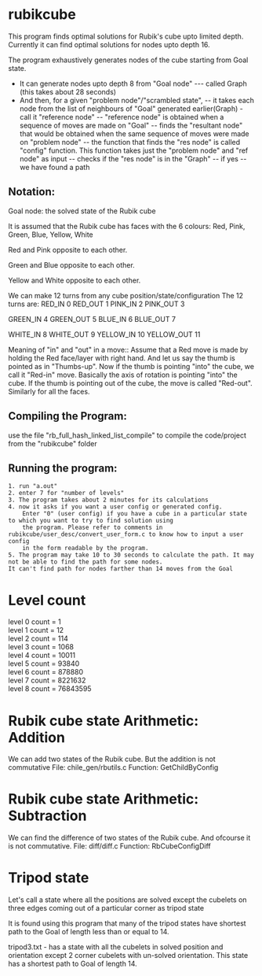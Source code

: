 # rubikcube
This program finds optimal solutions for Rubik's cube upto limited depth. Currently it can find optimal solutions for nodes upto depth 16.

The program exhaustively generates nodes of the cube starting from Goal state.
- It can generate nodes upto depth 8 from "Goal node" --- called Graph (this takes about 28 seconds)
- And then, for a given "problem node"/"scrambled state",
    -- it takes each node from the list of neighbours of "Goal" generated earlier(Graph) - call it "reference node"
       -- "reference node" is obtained when a sequence of moves are made on "Goal"
       -- finds the "resultant node" that would be obtained when the same sequence of moves were made on "problem node"
          -- the function that finds the "res node" is called "config" function. This function takes just the "problem node"
          and "ref node" as input
       -- checks if the "res node" is in the "Graph"
       -- if yes -- we have found a path

## Notation:
Goal node: the solved state of the Rubik cube

It is assumed that the Rubik cube has faces with the 6 colours:
        Red,
        Pink,
        Green,
        Blue,
        Yellow,
        White
        
Red and Pink opposite to each other.

Green and Blue opposite to each other.

Yellow and White opposite to each other.

We can make 12 turns from any cube position/state/configuration
The 12 turns are:
  RED_IN 0
  RED_OUT 1
  PINK_IN 2
  PINK_OUT 3
  
  GREEN_IN 4
  GREEN_OUT 5
  BLUE_IN 6
  BLUE_OUT 7
  
  WHITE_IN 8
  WHITE_OUT 9
  YELLOW_IN 10
  YELLOW_OUT 11
 
 Meaning of "in" and "out" in a move::
     Assume that a Red move is made by holding the Red face/layer with right hand. And let us say the thumb is pointed as in "Thumbs-up". Now if the thumb is pointing "into" the cube, we call it "Red-in" move. Basically the axis of rotation is pointing "into" the cube. If the thumb is pointing out of the cube, the move is called "Red-out". Similarly for all the faces.

## Compiling the Program:
use the file "rb_full_hash_linked_list_compile" to compile the code/project from the "rubikcube" folder

## Running the program:
    1. run "a.out"
    2. enter 7 for "number of levels"
    3. The program takes about 2 minutes for its calculations
    4. now it asks if you want a user config or generated config.
        Enter "0" (user config) if you have a cube in a particular state to which you want to try to find solution using
        the program. Please refer to comments in rubikcube/user_desc/convert_user_form.c to know how to input a user config
        in the form readable by the program.
    5. The program may take 10 to 30 seconds to calculate the path. It may not be able to find the path for some nodes.
    It can't find path for nodes farther than 14 moves from the Goal
        
# Level count
level 0 count =        1  
level 1 count =       12  
level 2 count =      114  
level 3 count =     1068  
level 4 count =    10011  
level 5 count =    93840  
level 6 count =   878880  
level 7 count =  8221632  
level 8 count = 76843595  


# Rubik cube state Arithmetic: Addition
We can add two states of the Rubik cube. But the addition is not commutative
File: chile_gen/rbutils.c
Function: GetChildByConfig
# Rubik cube state Arithmetic: Subtraction
We can find the difference of two states of the Rubik cube. And ofcourse it is not commutative.
File: diff/diff.c
Function: RbCubeConfigDiff

# Tripod state
 Let's call a state where all the positions are solved except the cubelets on three edges coming out of a particular corner as
 tripod state
 
 It is found using this program that many of the tripod states have shortest path to the Goal of length less than or equal
 to 14.
 
 tripod3.txt - has a state with all the cubelets in solved position and orientation except 2 corner cubelets with
 un-solved orientation. This state has a shortest path to Goal of length 14.
